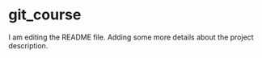 # git_course

I am editing the README file. Adding some more details about the project description.
